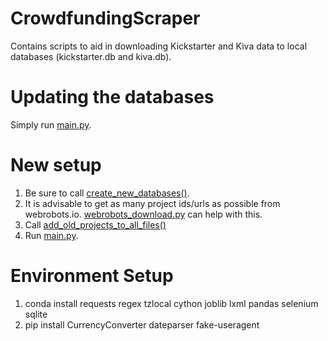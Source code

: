 # CrowdfundingScraper
Contains scripts to aid in downloading Kickstarter and Kiva data to local databases (kickstarter.db and kiva.db).

# Updating the databases
Simply run [main.py](main.py).

# New setup
1. Be sure to call [create_new_databases()](main.py).
2. It is advisable to get as many project ids/urls as possible from webrobots.io. [webrobots_download.py](kickstarter/webrobots_download.py) can help with this.
3. Call [add_old_projects_to_all_files()](kickstarter/kickstarter_updater.py)
4. Run [main.py](main.py).

# Environment Setup
1. conda install requests regex tzlocal cython joblib lxml pandas selenium sqlite
2. pip install CurrencyConverter dateparser fake-useragent